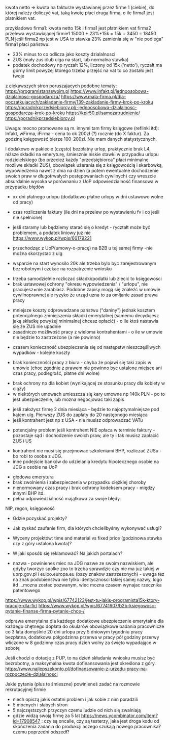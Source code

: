 kwota netto => kwota na fakturze wystawianej przez firme 1 (ciebie),
do której należy doliczyć vat, taką kwotę płaci druga firma, o ile firma1 jest platnikiem vat.

przykladowo firma1: kwota netto 15k i firma1 jest płatnikiem vat
firma2 przelewa wystawiającej firmie1 15000 + 23%*15k = 15k + 3450 = 18450 PLN
jeśli firma2 np jest w USA to stawka 23% zamienia się w "nie podlega"
firma1 płaci państwu:
- 23% minus to co odlicza jako koszty dzialalnosci
- ZUS (mały zus i/lub ulga na start, lub normalna stawka)
- podatek dochodowy np ryczałt 12%, liczony od 15k ('netto'), ryczałt ma górny limit powyżej którego trzeba przejść na vat
to co zostało jest twoje


z ciekawszych stron poruszajacych podobne tematy:
https://programistanaswoim.pl
https://www.infakt.pl/jednoosobowa-dzialalnosc-gospodarcza/
https://www.mala-firma.pl/dla-poczatkujacych/zakladanie-firmy/139-zakladanie-firmy-krok-po-kroku
https://poradnikprzedsiebiorcy.pl/-jednoosobowa-dzialalnosc-gospodarcza-krok-po-kroku
https://kpir50.pl/samozatrudnienie/
https://poradnikprzedsiebiorcy.pl

Uwaga: mocno promowane są m. innymi tam firmy księgowe (reflinki itd): Infakt, wFirma, iFirma - cena to ok 200zł (?) rocznie (do X faktur).
Za godzinę księgowość bierze 100-200zl. Nie mam danych statystycznych.

I dodakowo w pakiecie (często) bezpłatny urlop, praktycznie brak L4, niższe składki na emeryturę, śmiesznie niskie stawki w przypadku urlopu rodzicielskiego (bo przecież każdy "przedsiębiorca" płaci minimalne możliwe składki ZUS), obowiązek użerania się z księgowością i skarbówką, wypowiedzenia nawet z dnia na dzień (a potem ewentualne dochodzenie swoich praw w długotrwałych postępowaniach cywilnych) czy wreszcie absurdalnie wysoka w porównaniu z UoP odpowiedzialność finansowa w przypadku błędów


* xx dni płatnego urlopu (dodatkowo płatne urlopy w dni ustawowo wolne od pracy)
* czas rozliczenia faktury (ile dni na przelew po wystawieniu fv i co jeśli nie spełnione)

* jeśli staramy lub będziemy starać się o kredyt - rycztałt może być problemem, a podatek liniowy już nie https://www.wykop.pl/wpis/66179221
* przechodząc z UoP(umowy-o-pracę) na B2B u tej samej firmy -nie można skorzystać z ulg

* wsparcie na start wynosilo 20k ale trzeba bylo byc zarejestrowanym bezrobotnym i czekac na rozpatrzenie wniosku
- trzeba samodzielnie rozliczać składki/podatki lub zlecić to księgowości
- brak ustawowej ochrony "okresu wypowiedzenia" / "urlopu", nie pracujesz=nie zarabiasz. Podobne zapisy mogą się znaleźć w umowie cywilnoprawnej ale ryzyko że urząd uzna to za omijanie zasad prawa pracy
+ mniejsze koszty odprowadzane państwu ("daniny") jednak kosztem potencjalnego zmniejszenia składki emerytalnej (samemu decydujesz jaką składkę powyżej minimalnej chcesz opłacić) - o ile ktoś nastawia się że ZUS nie upadnie
+ zasadniczo możliwość pracy z wieloma kontrahentami - o ile w umowie nie będzie to zastrzeżone (a nie powinno)
- czasem konieczność ubezpieczenia się od następstw nieszczęśliwych wypadków - kolejne koszty
+ brak konieczności pracy z biura - chyba że pojawi się taki zapis w umowie (choc zgodnie z prawem nie powinno byc ustalone miejsce ani czas pracy, podległość, płatne dni wolne)
- brak ochrony np dla kobiet (wynikającej ze stosunku pracy dla kobiety w ciąży)
- w niektórych umowach umieszcza się kary umowne np 140k PLN - po to jest ubezpieczenie, lub mozna negocjowac taki zapis
+ jeśli założysz firmę 2 dnia miesiąca - będzie to najoptymalniejsze pod kątem ulg. Pierwszy ZUS do zapłaty do 20 następnego miesiąca
+ jeśli kontrahent jest np z USA - nie musisz odprowadzać VATu
- potencjalny problem jeśli kontrahent NIE opłaca w terminie faktury - pozostaje sąd i dochodzenie swoich praw, ale ty i tak musisz zapłacić ZUS i US
* kontrahent nie musi się przejmować szkoleniami BHP, rozliczać ZUSu - bo robi to osoba z JDG.
* inne podejście banków do udzielania kredytu hipotecznego osobie na JDG a osobie na UoP

- głodowa emerytura
- brak zwolnienia i zabezpieczenia w przypadku ciężkiej choroby
- nienormowany czas pracy i brak ochrony kodeksem pracy - między innymi BHP itd.
- pełna odpowiedzialność majątkowa za swoje błędy.


NIP, regon, księgowość

- Gdzie pozyskać projekty?
- Jak zyskać zaufanie firm, dla których chcielibyśmy wykonywać usługi?
- Wyceny projektów: time and material vs fixed price (godzinowa stawka czy z góry ustalona kwota)?
- W jaki sposób się reklamować? Na jakich portalach?

- nazwa - powinienes miec na JDG nazwe ze swoim nazwiskiem, ale gdyby tworzyc spolke zoo to trzeba sprawdzic czy nie ma juz takiej w uprp.gov.pl i euipo.europa.eu (bazy znakow zastrzezonych) - uwaga tez na znak podobienstwa nie tylko identycznosci takiej samej nazwy, logo itd ...mozna zostac pozwanym, wiec mozna czasem wynajac rzecznika patentowego


https://www.wykop.pl/wpis/67742123/jest-tu-jakis-programista15k-ktory-pracuje-dla-fir/
https://www.wykop.pl/wpis/67741607/b2b-ksiegowosc-pytanie-finanse-firma-pytanie-chce-/


odprawa emerytalna dla każdego
dodatkowe ubezpieczenie emerytalne dla każdego chętnego
dopłata do okularów
obowiązkowe badania pracownicze co 3 lata
domyślnie 20 dni urlopu przy 5 dniowym tygodniu pracy
bezpłatna, dodatkowa półgodzinna przerwa w pracy
pół godziny przerwy wliczone w 8 godzinny czas pracy
dzień wolny za święto wypadające w sobotę


Jeśli chodzi o dotację z PUP, to na dzień składania wniosku musisz być bezrobotny, a maksymalna kwota dofinansowania jest określona z góry.
https://www.najlepszekonto.pl/dofinansowanie-z-urzedu-pracy-na-rozpoczecie-dzialalnosci


Jakie pytania (plus te śmieszne) powinieneś zadać na rozmowie rekrutacyjnej firmie

- niech opiszą jakiś ostatni problem i jak sobie z nim poradzili
- 5 mocnych i słabych stron
- 5 najczęstszych przyczyn czemu ludzie od nich się zwalniają
- gdzie widzą swoją firmę za 5 lat
  https://news.ycombinator.com/item?id=17908547
  : czy są oncalle, czy są testerzy, jaka jest droga kodu od skończenia zadania do produkcji aczego szukają nowego pracownika? czemu poprzedni odszedł?
